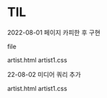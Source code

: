 # TIL
2022-08-01
페이지 카피한 후 구현

file

artist.html
artist1.css

22-08-02
미디어 쿼리 추가

artist.html
artist1.css
